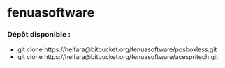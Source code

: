 # fenuasoftware

<h3>
    Dépôt disponible :
</h3> 
<ul>
    <li> git clone https://heifara@bitbucket.org/fenuasoftware/posboxless.git
    <li> git clone https://heifara@bitbucket.org/fenuasoftware/acespritech.git
</ul>